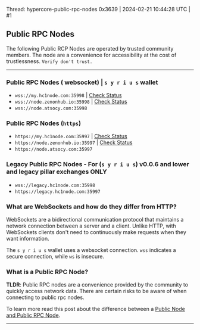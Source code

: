 Thread: hypercore-public-rpc-nodes
0x3639 | 2024-02-21 10:44:28 UTC | #1

## Public RPC Nodes
The following Public RCP Nodes are operated by trusted community members.  The node are a convenience for accessibility at the cost of trustlessness.  `Verify don't trust.`  

---
### Public RPC Nodes ( websocket) |  `s y r i u s` wallet
* `wss://my.hc1node.com:35998` | [Check Status](https://status.hypercore.one/status/hc1node)
* `wss://node.zenonhub.io:35998` | [Check Status](https://zenonhub.io/nodes)
* `wss://node.atsocy.com:35998`

### Public RPC Nodes (`https`)
* `https://my.hc1node.com:35997` | [Check Status](https://status.hypercore.one/status/hc1node)
* `https://node.zenonhub.io:35997` | [Check Status](https://zenonhub.io/nodes)
* `https://node.atsocy.com:35997`


### Legacy Public RPC Nodes - For (`s y r i u s`) v0.0.6 and lower and legacy pillar exchanges ONLY
* `wss://legacy.hc1node.com:35998`
* `https://legacy.hc1node.com:35997`

### What are WebSockets and how do they differ from HTTP?

WebSockets are a bidirectional communication protocol that maintains a network connection between a server and a client. Unlike HTTP, with WebSockets clients don't need to continuously make requests when they want information.

The `s y r i u s` wallet uses a websocket connection. `wss` indicates a secure connection, while `ws` is insecure.  

### What is a Public RPC Node?
**TLDR**: Public RPC nodes are a convenience provided by the community to quickly access network data. There are certain risks to be aware of when connecting to public rpc nodes.

To learn more read this post about the difference between a [Public Node and Public RPC Node](https://ask.zenon.wiki/questions/D1s3/what-is-the-difference-between-a-public-node-and-public-rpc-node-in-zenon-network).

-------------------------

